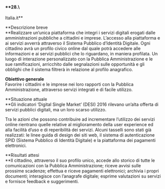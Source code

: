 #### **28.\
 Italia.it**

**Descrizione breve\
**Realizzare un’unica piattaforma che integri i servizi digitali erogati
dalle amministrazioni pubbliche a cittadini e imprese. L’accesso alla
piattaforma e ai servizi avverrà attraverso il Sistema Pubblico
d’Identità Digitale. Ogni cittadino avrà un profilo civico online dal
quale potrà accedere alle informazioni e ai servizi pubblici che lo
riguardano, in maniera profilata. Un luogo di interazione personalizzato
con la Pubblica Amministrazione e le sue ramificazioni, arricchito dalle
segnalazioni sulle opportunità e gli obblighi che il sistema filtrerà in
relazione al profilo anagrafico.

**Obiettivo generale** \
Favorire i cittadini e le imprese nei loro rapporti con la Pubblica
Amministrazione, attraverso servizi integrati e di facile utilizzo.

**Situazione attuale\
**Gli indicatori ‘Digital Single Market’ (DESI) 2016 rilevano un’alta
offerta di servizi pubblici digitali, ma un loro scarso utilizzo.

Tra le azioni che possono contribuire ad incrementare l’utilizzo dei
servizi online rientrano quelle relative al miglioramento della user
experience ed alla facilità d’uso e di reperibilità dei servizi. Alcuni
tasselli sono stati già realizzati: le linee guida di design dei siti
web, il sistema di autenticazione SPID (Sistema Pubblico di Identità
Digitale) e la piattaforma dei pagamenti elettronici.

**Risultati attesi\
**Il cittadino, attraverso il suo profilo unico, accede allo storico di
tutte le comunicazioni con la Pubblica Amministrazione; riceve avvisi
sulle prossime scadenze; effettua e riceve pagamenti elettronici;
archivia i propri documenti; interagisce con l’anagrafe digitale;
esprime valutazioni su servizi e fornisce feedback e suggerimenti.

